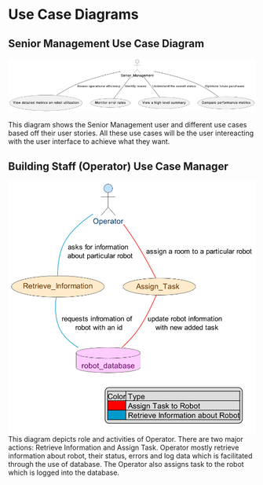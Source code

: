 # Use Case Diagrams

## Senior Management Use Case Diagram

![Senior Management Use Case Diagram](image.png)

This diagram shows the Senior Management user and different use cases based off their user stories. All these use cases will be the user intereacting with the user interface to achieve what they want. 


## Building Staff (Operator) Use Case Manager

![Operator Use Case Diagram](./Operator/Operator_Use_Case.png)
This diagram depicts role and activities of Operator. There are two major actions: Retrieve Information and Assign Task. Operator mostly retrieve information about robot, their status, errors and log data which is facilitated through the use of database. The Operator also assigns task to the robot which is logged into the database. 